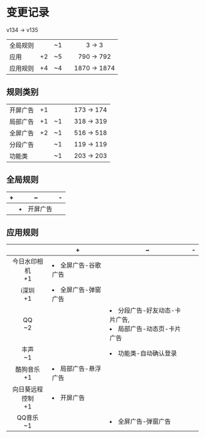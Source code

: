 # 变更记录

v134 -> v135

||||||
|-|:-:|:-:|:-:|:-:|
|全局规则||~1||3 -> 3|
|应用|+2|~5||790 -> 792|
|应用规则|+4|~4||1870 -> 1874|

## 规则类别

||||||
|-|:-:|:-:|:-:|:-:|
|开屏广告|+1|||173 -> 174|
|局部广告|+1|~1||318 -> 319|
|全屏广告|+2|~1||516 -> 518|
|分段广告||~1||119 -> 119|
|功能类||~1||203 -> 203|

## 全局规则

|+|~|-|
|-|-|-|
||<li>开屏广告||

## 应用规则

||+|~|-|
|:-:|-|-|-|
|今日水印相机<br>+1|<li>全屏广告-谷歌广告|||
|i深圳<br>+1|<li>全屏广告-弹窗广告|||
|QQ<br>~2||<li>分段广告-好友动态-卡片广告,<li>局部广告-动态页-卡片广告||
|丰声<br>~1||<li>功能类-自动确认登录||
|酷狗音乐<br>+1|<li>局部广告-悬浮广告|||
|向日葵远程控制<br>+1|<li>开屏广告|||
|QQ音乐<br>~1||<li>全屏广告-弹窗广告||
